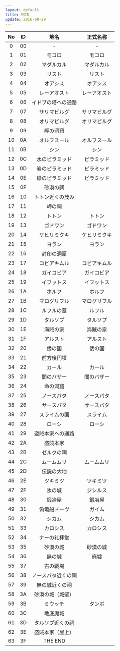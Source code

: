 ```yaml
---
layout: default
title: 街ID
update: 2016-09-29
---
```



| No | ID | 地名 | 正式名称 |
|:--:|:--:|:----:|:--------:|
| 0 | 00 | - | - |
| 1 | 01 | モコロ | モコロ |
| 2 | 02 | マダルカル | マダルカル |
| 3 | 03 | リスト | リスト |
| 4 | 04 | オアシス | オアシス |
| 5 | 05 | レーアオスト | レーアオスト |
| 6 | 06 | イドブの塔への通路 |  |
| 7 | 07 | サリマビルグ | サリマビルグ |
| 8 | 08 | オリマビルグ | オリマビルグ |
| 9 | 09 | 岬の洞窟 |  |
| 10 | 0A | オルフスール | オルフスール |
| 11 | 0B | シン | シン |
| 12 | 0C | 水のピラミッド | ピラミッド |
| 13 | 0D | 岩のピラミッド | ピラミッド |
| 14 | 0E | 緑のピラミッド | ピラミッド |
| 15 | 0F | 砂漠の祠 |  |
| 16 | 10 | トトン近くの茂み |  |
| 17 | 11 | 岬の祠 |  |
| 18 | 12 | トトン | トトン |
| 19 | 13 | ゴドワン | ゴドワン |
| 20 | 14 | ケヒリミクキ | ケヒリミクキ |
| 21 | 15 | ヨラン | ヨラン |
| 22 | 16 | 封印の洞窟 |  |
| 23 | 17 | コビアキムル | コビアキムル |
| 24 | 18 | ガイコビア | ガイコビア |
| 25 | 19 | イフットス | イフットス |
| 26 | 1A | ホルフ | ホルフ |
| 27 | 1B | マログリフル | マログリフル |
| 28 | 1C | ルフルの墓 | ルフル |
| 29 | 1D | タルソプ | タルソプ |
| 30 | 1E | 海賊の家 | 海賊の家 |
| 31 | 1F | アルスト | アルスト |
| 32 | 20 | 倭の国 | 倭の国 |
| 33 | 21 | 前方後円墳 |  |
| 34 | 22 | カール | カール |
| 35 | 23 | 闇のバザー | 闇のバザー |
| 36 | 24 | 命の洞窟 |  |
| 37 | 25 | ノースパタ | ノースパタ |
| 38 | 26 | サースパタ | サースパタ |
| 39 | 27 | スライムの国 | スライム |
| 40 | 28 | ローシ | ローシ |
| 41 | 29 | 盗賊本家への通路 |  |
| 42 | 2A | 盗賊本家 |  |
| 43 | 2B | ゼルクの祠 |  |
| 44 | 2C | ムームムリ | ムームムリ |
| 45 | 2D | 伝説の大地 |  |
| 46 | 2E | ツキミツ | ツキミツ |
| 47 | 2F | 氷の城 | ジシルス |
| 48 | 30 | 鍛冶屋 | 鍛冶屋 |
| 49 | 31 | 偽竜船ドーヴ | ガイム |
| 50 | 32 | シカム | シカム |
| 51 | 33 | カロシス | カロシス |
| 52 | 34 | ナーの礼拝堂 |  |
| 53 | 35 | 砂漠の城 | 砂漠の城 |
| 54 | 36 | 無の城 | 廃墟 |
| 55 | 37 | 古の戦場 |  |
| 56 | 38 | ノースパタ近くの祠 |  |
| 57 | 39 | 無の城近くの祠 |  |
| 58 | 3A | 砂漠の城（城壁） |  |
| 59 | 3B | ミウッチ | タンボ |
| 60 | 3C | 地底魔城 |  |
| 61 | 3D | タルソプ近くの祠 |  |
| 62 | 3E | 盗賊本家（屋上） |  |
| 63 | 3F | THE END |  |
